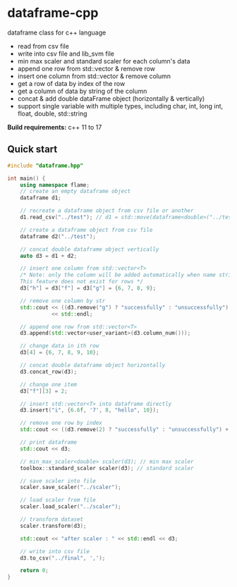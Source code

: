 # dataframe-cpp
dataframe class for c++ language
- read from csv file
- write into csv file and lib_svm file
- min max scaler and standard scaler for each column's data
- append one row from std::vector<T> & remove row
- insert one column from std::vector<T> & remove column
- get a row of data  by index of the row 
- get a column of data  by string of the column 
- concat & add double dataFrame object (horizontally & vertically) 
- support single variable with multiple types, including char, int, long int, float, double, std::string


**Build requirements:** c++ 11 to 17

## Quick start

```cpp
#include "dataframe.hpp"

int main() {
    using namespace flame;
    // create an empty dataframe object
    dataframe d1;

    // recreate a dataframe object from csv file or another
    d1.read_csv("../test"); // d1 = std::move(dataframe<double>("../test.txt"));

    // create a dataframe object from csv file
    dataframe d2("../test");

    // concat double dataframe object vertically
    auto d3 = d1 + d2;

    // insert one column from std::vector<T>
    /* Note: only the column will be added automatically when name string of its is not detected.
    This feature does not exist for rows */
    d3["h"] = d3["f"] = d3["g"] = {6, 7, 8, 9};

    // remove one column by str
    std::cout << ((d3.remove("g") ? "successfully" : "unsuccessfully") + std::string(" deleted a colunm!"))
              << std::endl;

    // append one row from std::vector<T>
    d3.append(std::vector<user_variant>(d3.column_num()));

    // change data in ith row
    d3[4] = {6, 7, 8, 9, 10};

    // concat double dataframe object horizontally
    d3.concat_row(d3);

    // change one item
    d3["f"][3] = 2;

    // insert std::vector<T> into dataframe directly
    d3.insert("i", {6.6f, '7', 8, "hello", 10});

    // remove one row by index
    std::cout << ((d3.remove(2) ? "successfully" : "unsuccessfully") + std::string(" deleted a row!")) << std::endl;

    // print dataframe
    std::cout << d3;

    // min_max_scaler<double> scaler(d3); // min max scaler
    toolbox::standard_scaler scaler(d3); // standard scaler

    // save scaler into file
    scaler.save_scaler("../scaler");

    // load scaler from file
    scaler.load_scaler("../scaler");

    // transform dataset
    scaler.transform(d3);

    std::cout << "after scaler : " << std::endl << d3;

    // write into csv file
    d3.to_csv("../final", ',');

    return 0;
}
```
